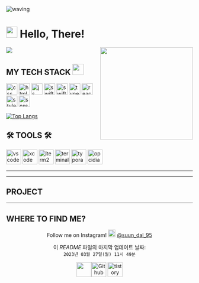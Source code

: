 
![waving](https://capsule-render.vercel.app/api?type=Waving&height=300&width=200&text=Undong&desc=Wut%20matters%20is%20the%20indomitable%20spirit&descAlignY=60&fontAlign=50&fontSize=50&fontAlignY=40&color=gradient&animation=fadeIn&fontColor=#d1d1d1)

<h1><img src="https://user-images.githubusercontent.com/76584961/216099537-e1b5f736-96a4-4dee-94f3-5f040a105cfa.gif" style="height: 30px"/> Hello, There!</h1>

<img align="right" src="https://user-images.githubusercontent.com/76584961/216432124-bd562e56-0bc3-495d-8585-b60ad15e5033.gif" style="max-width: 100%; width: 250px; display: inline-block;"/>


<a href="https://hits.seeyoufarm.com"><img src="https://hits.seeyoufarm.com/api/count/incr/badge.svg?url=https%3A%2F%2Fgithub.com%2FSeogun95&count_bg=%23C8A03D&title_bg=%23555555&icon=git.svg&icon_color=%23FFFFFF&title=Seogun95&edge_flat=false"/></a>

<h2>MY TECH STACK <img src="https://user-images.githubusercontent.com/76584961/217931497-5525468d-4682-4e93-aaae-fcad0a1b9840.gif" style="height: 30px"/></h2>

<p>
   <img width="30" src="https://user-images.githubusercontent.com/76584961/216093017-3e1770bb-a305-492b-b0f7-c12e7935fae4.png" alt="css">
   <img width="30" src="https://user-images.githubusercontent.com/76584961/216093342-7b2cdcf6-9150-4b30-aedd-d5f79b1f44c8.png" alt="html">
   <img width="30" src="https://user-images.githubusercontent.com/76584961/216442416-85fcfa93-7512-4b9e-9ff4-1f3b4a9a6567.gif" alt="js">
   <img width="30" src="https://user-images.githubusercontent.com/76584961/216117810-7c78b892-cb2b-4050-8911-f51ae15cb85e.png" alt="swift">
   <img width="30" src="https://user-images.githubusercontent.com/76584961/216117822-e83f9b0c-3e41-44ac-9da9-05ecf3494c99.png" alt="swiftui">
   <img width="30" src="https://user-images.githubusercontent.com/76584961/216093353-d6b5485d-8e51-4f85-a090-552d8cb122ca.png" alt="typescript">    
   <img width="30" src="https://user-images.githubusercontent.com/76584961/218177725-96163589-fe2d-46ee-87b8-554b1b085260.png" alt="react"> 
   <img width="30" alt="styled" src="https://user-images.githubusercontent.com/76584961/218177308-36505717-ca4c-4da9-bb04-ffefa5ace9aa.png">
   <img width="30" alt="scss" src="https://user-images.githubusercontent.com/76584961/218178822-3037b0b3-07cc-486c-bda4-eb254eabe85a.png">
 
<!--<img style="width: 50px;" src="https://user-images.githubusercontent.com/76584961/216094038-441f7d64-1d02-4301-917c-6999c9f9723e.png" alt="bootstrap"> -->
</p>

[![Top Langs](https://github-readme-stats.vercel.app/api/top-langs/?username=Seogun95&layout=compact)](https://github.com/anuraghazra/github-readme-stats)


<h2>🛠️ TOOLS 🛠️</h2>
<p>   <img style="width: 40px;" alt="vscode" src="https://user-images.githubusercontent.com/76584961/216272325-ac8b1a90-41ae-42f9-84f9-b9ad9a485a6f.png">
<img style="width: 40px;" alt="xcode" src="https://user-images.githubusercontent.com/76584961/216272330-0370238a-e7a8-48df-8d39-28c5cd5c9612.png">
<img style="width: 40px;" alt="iterm2" src="https://user-images.githubusercontent.com/76584961/216276408-bfcaaff4-a516-4b63-9948-1508885f00a0.png">
<img style="width: 40px;" alt="terminal" src="https://user-images.githubusercontent.com/76584961/216279126-7cfa9d77-554a-4753-a600-5e6166074248.png">
<img style="width: 40px;" alt="typora" src="https://user-images.githubusercontent.com/76584961/216277590-ac90afd4-ed05-483f-862a-357c840eae79.png">
<img style="width: 40px;" alt="opcidian" src="https://user-images.githubusercontent.com/76584961/216277688-233c8c2c-2762-4a6a-b7e4-d2ba697841b3.png">
</p>

---



------
<h2>PROJECT</h2>


------
<h2>WHERE TO FIND ME?</h2>

<p align="center">Follow me on Instagram! <img alt="instagram" src="https://user-images.githubusercontent.com/76584961/216097483-1682634a-25ea-45ba-a112-9993858197d5.png" style="width: 20px"> <a href="https://www.instagram.com/suun_dal_95/" target="_blank" rel="noopener noreferrer">@suun_dal_95</a>
  </p>
<p align="center">이 <i>README</i> 파일의 마지막 업데이트 날짜: <br><code>2023년 03월 27일(월) 11시 49분</code></p>
  <p align="center"><img src="https://user-images.githubusercontent.com/76584961/216103441-02b488d1-cf51-4c47-afae-ddc6fbec868e.gif" style="height: 40px"/><a href="https://github.com/Seogun95" target=_blank rel=noopener noreferrer style="cursor: pointer;"><img alt="Github" src="https://user-images.githubusercontent.com/76584961/216338764-0852c2aa-60ff-47e5-ab06-653a4101f8c6.png" style="height: 40px"></a> 
<a href="https://seons-dev.tistory.com/" target=_blank rel=noopener noreferrer style="cursor: pointer;"><img alt="tistory" src="https://user-images.githubusercontent.com/76584961/216338770-66ee5516-a55d-4526-a5b0-386995b215ea.png" style="height: 40px"></a> 
</p>


